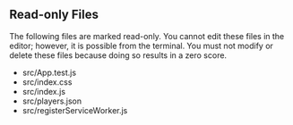 ## Read-only Files
The following files are marked read-only. You cannot edit these files
in the editor; however, it is possible from the terminal. You must not
modify or delete these files because doing so results in a zero score.

* src/App.test.js
* src/index.css
* src/index.js
* src/players.json
* src/registerServiceWorker.js